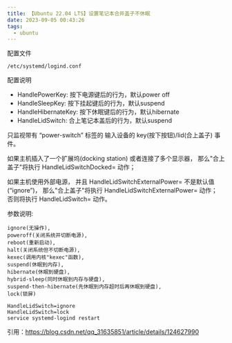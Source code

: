 ```yaml
---
title: 【Ubuntu 22.04 LTS】设置笔记本合并盖子不休眠
date: 2023-09-05 00:43:26
tags:
  - ubuntu
---
```

配置文件
```angular2html
/etc/systemd/logind.conf
```

配置说明
* HandlePowerKey: 按下电源键后的行为，默认power off 
* HandleSleepKey: 按下挂起键后的行为，默认suspend 
* HandleHibernateKey: 按下休眠键后的行为，默认hibernate 
* HandleLidSwitch: 合上笔记本盖后的行为，默认suspend

只监视带有 “power-switch” 标签的 输入设备的 key(按下按钮)/lid(合上盖子) 事件。

如果主机插入了一个扩展坞(docking station) 或者连接了多个显示器， 那么"合上盖子"将执行 HandleLidSwitchDocked= 动作；

如果主机使用外部电源， 并且 HandleLidSwitchExternalPower= 不是默认值(“ignore”)， 那么"合上盖子"将执行 HandleLidSwitchExternalPower= 动作； 否则将执行 HandleLidSwitch= 动作。

参数说明:
```angular2html
ignore(无操作),
poweroff(关闭系统并切断电源),
reboot(重新启动),
halt(关闭系统但不切断电源),
kexec(调用内核"kexec"函数),
suspend(休眠到内存),
hibernate(休眠到硬盘),
hybrid-sleep(同时休眠到内存与硬盘),
suspend-then-hibernate(先休眠到内存超时后再休眠到硬盘),
lock(锁屏)
```

```angular2html
HandleLidSwitch=ignore
HandleLidSwitch=lock
service systemd-logind restart
```


引用：https://blog.csdn.net/qq_31635851/article/details/124627990